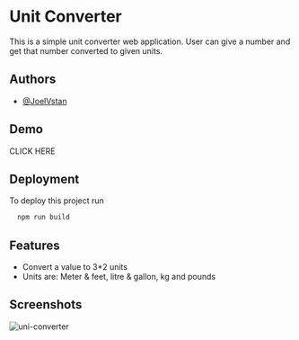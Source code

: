 
# Unit Converter

This is a simple unit converter web application. User can give a number and get that number converted to given units. 


## Authors

- [@JoelVstan](https://github.com/JoelVStan)


## Demo

CLICK HERE 





## Deployment

To deploy this project run

```bash
  npm run build
```


## Features

- Convert a value to 3*2 units
- Units are: Meter & feet, litre & gallon, kg and pounds

## Screenshots

![uni-converter](https://github.com/JoelVStan/Unit-Converter/assets/101164781/f420fb09-fe70-4de4-8818-375c45e6dee1)


